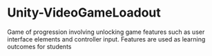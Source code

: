 # Unity-VideoGameLoadout
Game of progression involving unlocking game features such as user interface elements and controller input.  Features are used as learning outcomes for students
